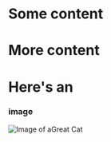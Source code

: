 # Some content <h1>
  # More content <h2>


# Here's an <h3> image
![Image of aGreat Cat](https://octodex.github.com/images/yaktocat.png)

